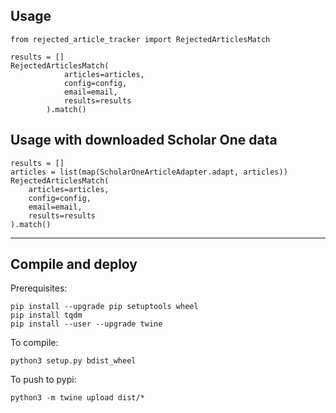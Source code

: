 ## Usage
```
from rejected_article_tracker import RejectedArticlesMatch

results = []
RejectedArticlesMatch(
            articles=articles,
            config=config,
            email=email,
            results=results
        ).match()
```



## Usage with downloaded Scholar One data

```
results = []
articles = list(map(ScholarOneArticleAdapter.adapt, articles))
RejectedArticlesMatch(
    articles=articles,
    config=config,
    email=email,
    results=results
).match()
```


---
## Compile and deploy  

Prerequisites:

```
pip install --upgrade pip setuptools wheel
pip install tqdm
pip install --user --upgrade twine
```

To compile:
```
python3 setup.py bdist_wheel
```

To push to pypi:
```
python3 -m twine upload dist/*
```
